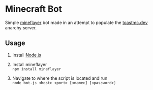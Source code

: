 # Minecraft Bot

Simple [mineflayer]() bot made in an attempt to populate the [toastmc.dev](https://toastmc.dev/server.html) anarchy server.

## Usage

1) Install [Node.js]()    

2) Install mineflayer    
```npm install mineflayer```

3) Navigate to where the script is located and run    
```node bot.js <host> <port> [<name>] [<password>]```
